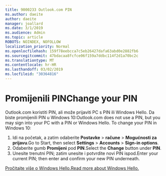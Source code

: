 ```yaml
---
title: 9000233 Outlook.com PIN
ms.author: daeite
author: daeite
manager: joallard
ms.date: 3/1/2019
ms.audience: Admin
ms.topic: article
ROBOTS: NOINDEX, NOFOLLOW
localization_priority: Normal
ms.openlocfilehash: 159f78eebcca7c5eb26427dafa63abd0e2882fb6
ms.sourcegitcommit: 47bdacaa8fcfce06f159a7ddbc114f2d1a70bc2c
ms.translationtype: MT
ms.contentlocale: hr-HR
ms.lasthandoff: 03/02/2019
ms.locfileid: "30364816"
---
```

# <a name="change-your-pin"></a><span data-ttu-id="76216-102">Promijenili PIN</span><span class="sxs-lookup"><span data-stu-id="76216-102">Change your PIN</span></span>

<span data-ttu-id="76216-p101">Outlook.com koristiti PIN, ali može prijaviti PC s PIN ili Windows Hello. Da biste promijenili PIN u Windows 10:</span><span class="sxs-lookup"><span data-stu-id="76216-p101">Outlook.com does not use a PIN, but you may sign into your PC with a PIN or Windows Hello. To change your PIN in Windows 10:</span></span>

1. <span data-ttu-id="76216-105">Idi na početak, a zatim odaberite **Postavke** > **račune** > **Mogućnosti za prijavu**.</span><span class="sxs-lookup"><span data-stu-id="76216-105">Go to Start, then select **Settings** > **Accounts** > **Sign-in options**.</span></span>
2. <span data-ttu-id="76216-106">Odaberite gumb **Promijeni** pod **PIN**.</span><span class="sxs-lookup"><span data-stu-id="76216-106">Select the **Change** button under **PIN**.</span></span>
3. <span data-ttu-id="76216-107">Unesite trenutni PIN; zatim unesite i potvrdite novi PIN ispod.</span><span class="sxs-lookup"><span data-stu-id="76216-107">Enter your current PIN; then enter and confirm your new PIN underneath.</span></span>

[<span data-ttu-id="76216-108">Pročitajte više o Windows Hello.</span><span class="sxs-lookup"><span data-stu-id="76216-108">Read more about Windows Hello.</span></span>](https://support.microsoft.com/help/17215/)